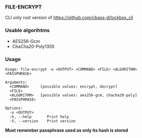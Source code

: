 ### FILE-ENCRYPT
CLI only rust version of https://github.com/cbass-d/lockbox_cli

### Usable algorihtms
* AES256-Gcm
* ChaCha20-Poly1305

### Usage
```
Usage: file-encrypt -o <OUTPUT> <COMMAND> <FILE> <ALGORITHM> <PASSPHRASE>

Arguments:
  <COMMAND>     [possible values: encrypt, decrypt]
  <FILE>        
  <ALGORITHM>   [possible values: aes256-gcm, chacha20-poly]
  <PASSPHRASE>  

Options:
  -o <OUTPUT>      
  -h, --help       Print help
  -V, --version    Print version
```

**Must remember passphrase used as only its hash is stored**

